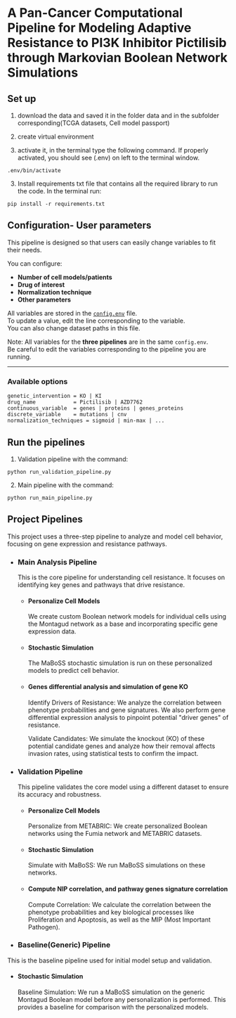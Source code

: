 # A Pan-Cancer Computational Pipeline for Modeling Adaptive Resistance to PI3K Inhibitor Pictilisib through Markovian Boolean Network Simulations

## Set up

1. download the data and saved it in the folder data and in the subfolder corresponding(TCGA datasets, Cell model passport)
2. create virtual environment 


3. activate it, in the terminal type the following command. If properly activated, you should see (.env) on left to the terminal window.

```
.env/bin/activate
```


3. Install requirements txt file that contains all the required library to run the code. In the terminal run:

```
pip install -r requirements.txt
```


## Configuration- User parameters

This pipeline is designed so that users can easily change variables to fit their needs.  

You can configure:
- **Number of cell models/patients**
- **Drug of interest**
- **Normalization technique**
- **Other parameters**

All variables are stored in the [`config.env`](./config.env) file.  
To update a value, edit the line corresponding to the variable.  
You can also change dataset paths in this file.  

Note: All variables for the **three pipelines** are in the same `config.env`.  
Be careful to edit the variables corresponding to the pipeline you are running.

---

### Available options

```env
genetic_intervention = KO | KI
drug_name            = Pictilisib | AZD7762
continuous_variable  = genes | proteins | genes_proteins
discrete_variable    = mutations | cnv
normalization_techniques = sigmoid | min-max | ...
```



## Run the pipelines

1. Validation pipeline with the command:

```
python run_validation_pipeline.py
```

2. Main pipeline with the command:

```
python run_main_pipeline.py
```




## Project Pipelines
This project uses a three-step pipeline to analyze and model cell behavior, focusing on gene expression and resistance pathways.

- ### Main Analysis Pipeline
  This is the core pipeline for understanding cell resistance. It focuses on identifying key genes and pathways that drive resistance.

  * #### Personalize Cell Models
    We create custom Boolean network models for individual cells using the Montagud network as a base and incorporating specific gene expression data.

  * #### Stochastic Simulation
    The MaBoSS stochastic simulation is run on these personalized models to predict cell behavior.
  * #### Genes differential analysis and simulation of gene KO
    Identify Drivers of Resistance: We analyze the correlation between phenotype probabilities and gene signatures. We also perform gene differential expression analysis to pinpoint potential "driver genes" of resistance.

    Validate Candidates: We simulate the knockout (KO) of these potential candidate genes and analyze how their removal affects invasion rates, using statistical tests to confirm the impact.

- ### Validation Pipeline
  This pipeline validates the core model using a different dataset to ensure its accuracy and robustness.

  * #### Personalize Cell Models
    Personalize from METABRIC: We create personalized Boolean networks using the Fumia network and METABRIC datasets.

  * #### Stochastic Simulation
    Simulate with MaBoSS: We run MaBoSS simulations on these networks.

  * #### Compute NIP correlation, and pathway genes signature correlation

    Compute Correlation: We calculate the correlation between the phenotype probabilities and key biological processes like Proliferation and Apoptosis, as well as the MIP (Most Important Pathogen).



- ### Baseline(Generic) Pipeline
This is the baseline pipeline used for initial model setup and validation.

  * #### Stochastic Simulation
    Baseline Simulation: We run a MaBoSS simulation on the generic Montagud Boolean model before any personalization is performed. This provides a baseline for comparison with the personalized models.



